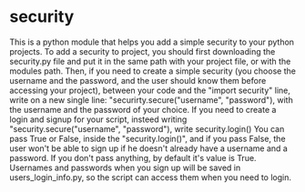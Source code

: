 # security
This is a python module that helps you add a simple security to your python projects.
To add a security to project, you should first downloading the security.py file and put it in the same path with your project file, or with the modules path.
Then, if you need to create a simple security (you choose the username and the password, and the user should know them before accessing your project), between your code and the "import security" line, write on a new single line: "securirty.secure("username", "password"), with the username and the password of your choice.
If you need to create a login and signup for your script, insteed writing "security.secure("username", "password"), write security.login()
You can pass True or False, inside the "security.login()", and if you pass False, the user won't be able to sign up if he doesn't already have a username and a password.
If you don't pass anything, by default it's value is True.
Usernames and passwords when you sign up will be saved in users_login_info.py, so the script can access them when you need to login.
